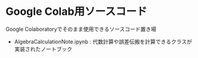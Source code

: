 # Google Colab用ソースコード

Google Colaboratoryでそのまま使用できるソースコード置き場

- AlgebraCalculationNote.ipynb : 代数計算や誤差伝搬を計算できるクラスが実装されたノートブック
